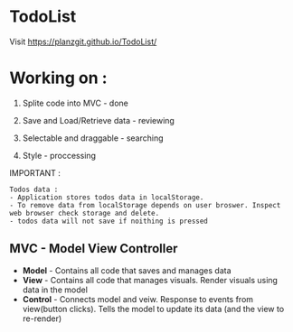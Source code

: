 # TodoList

Visit https://planzgit.github.io/TodoList/

# Working on :

1. Splite code into MVC - done

2. Save and Load/Retrieve data - reviewing

3. Selectable and draggable - searching

4. Style - proccessing

IMPORTANT :

    Todos data :
    - Application stores todos data in localStorage.
    - To remove data from localStorage depends on user broswer. Inspect web browser check storage and delete.
    - todos data will not save if noithing is pressed

## MVC - Model View Controller

- **Model** - Contains all code that saves and manages data
- **View** - Contains all code that manages visuals. Render visuals using data in the model
- **Control** - Connects model and veiw. Response to events from view(button clicks). Tells the model to update its data (and the view to re-render)
